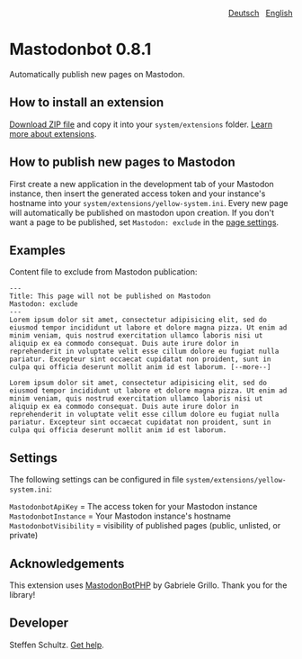 <p align="right"><a href="README-de.md">Deutsch</a> &nbsp; <a href="README.md">English</a></p>

# Mastodonbot 0.8.1

Automatically publish new pages on Mastodon.


## How to install an extension

[Download ZIP file](https://github.com/schulle4u/yellow-mastodonbot/archive/refs/heads/main.zip) and copy it into your `system/extensions` folder. [Learn more about extensions](https://github.com/annaesvensson/yellow-update).

## How to publish new pages to Mastodon

First create a new application in the development tab of your Mastodon instance, then insert the generated access token and your instance's hostname into your `system/extensions/yellow-system.ini`. Every new page will automatically be published on mastodon upon creation. If you don't want a page to be published, set `Mastodon: exclude` in the [page settings](https://github.com/annaesvensson/yellow-core#settings-page). 

## Examples

Content file to exclude from Mastodon publication: 

```
---
Title: This page will not be published on Mastodon
Mastodon: exclude
---
Lorem ipsum dolor sit amet, consectetur adipisicing elit, sed do eiusmod tempor incididunt ut labore et dolore magna pizza. Ut enim ad minim veniam, quis nostrud exercitation ullamco laboris nisi ut aliquip ex ea commodo consequat. Duis aute irure dolor in reprehenderit in voluptate velit esse cillum dolore eu fugiat nulla pariatur. Excepteur sint occaecat cupidatat non proident, sunt in culpa qui officia deserunt mollit anim id est laborum. [--more--]

Lorem ipsum dolor sit amet, consectetur adipisicing elit, sed do eiusmod tempor incididunt ut labore et dolore magna pizza. Ut enim ad minim veniam, quis nostrud exercitation ullamco laboris nisi ut aliquip ex ea commodo consequat. Duis aute irure dolor in reprehenderit in voluptate velit esse cillum dolore eu fugiat nulla pariatur. Excepteur sint occaecat cupidatat non proident, sunt in culpa qui officia deserunt mollit anim id est laborum.
```

## Settings

The following settings can be configured in file `system/extensions/yellow-system.ini`:

`MastodonbotApiKey` = The access token for your Mastodon instance  
`MastodonbotInstance` = Your Mastodon instance's hostname  
`MastodonbotVisibility` = visibility of published pages (public, unlisted, or private)  

## Acknowledgements

This extension uses [MastodonBotPHP](https://github.com/eleirbag89/mastodonbotphp) by Gabriele Grillo. Thank you for the library! 

## Developer

Steffen Schultz. [Get help](https://datenstrom.se/yellow/help/).
